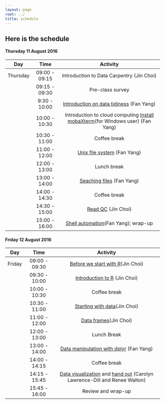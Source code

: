 ```yaml
---
layout: page
root: ../
title: schedule
---
```


## Here is the schedule
#### <a name="22"></a> Thursday 11 August 2016
| Day | Time       | Activity        | 
| ------------- |:-------------:| :-----:|
| Thursday | 09:00 - 09:15    | Introduction to Data Carpentry (Jin Choi)| 
| | 09:15 - 09:30	| Pre-class survey|
| | 9:30 - 10:00	| [Introduction on data tidiness](http://www.datacarpentry.org/2015-08-24-ISU/lessons/00-intro-to-data-tidy.html) (Fan Yang)|
| | 10:00 - 10:30 |	Introduction to cloud computing [Install mobaXterm](http://mobaxterm.mobatek.net)(for Windows user) (Fan Yang) |
| | 10:30 - 11:00 |	Coffee break|
| | 11:00 - 12:00	| [Unix file system](http://www.datacarpentry.org/2015-08-24-ISU/lessons/04_the_filesystem.html) (Fan Yang)|
| | 12:00 - 13:00	| Lunch break|
| | 13:00 - 14:00	| [Seaching files](http://www.datacarpentry.org/2015-08-24-ISU/lessons/05_searching_files.html) (Fan Yang)|
| | 14:00 - 14:30	| Coffee break|
| | 14:30 - 15:00	| [Read QC](http://www.datacarpentry.org/2015-08-24-ISU/lessons/06-readQC.html) (Jin Choi)|
| | 15:00 - 16:00	| [Shell automation](http://www.datacarpentry.org/2015-08-24-ISU/lessons/08-automating_a_workflow.html)(Fan Yang); wrap-up|

#### <a name="23"></a> Friday 12 August 2016
| Day | Time       | Activity        | 
| ------------- |:-------------:| :-----:|
| Friday | 09:00 - 09:30		| [Before we start with R](http://tracykteal.github.io/R-genomics/00-before-we-start.html)(Jin Choi)|
| | 09:30 - 10:00		| [Introduction to R](http://tracykteal.github.io/R-genomics/01-intro-to-R.html) (Jin Choi)|
| | 10:00 - 10:30		| Coffee break|
| | 10:30 - 11:00		| [Starting with data](http://tracykteal.github.io/R-genomics/02-starting-with-data.html)(Jin Choi)|
| | 11:00 - 12:00		| [Data frames](http://tracykteal.github.io/R-genomics/03-data-frames.html)(Jin Choi)|
| | 12:00 - 13:00		| Lunch Break|
| | 13:00 - 14:00		| [Data manipulation with dplyr](http://tracykteal.github.io/R-genomics/04-dplyr.html) (Fan Yang)|
| | 14:00 - 14:15		| Coffee break|
| | 14:15 - 15:45		| [Data visualization](http://tracykteal.github.io/R-genomics/05-data-visualization.html) and [hand out](https://iastate.box.com/s/39teytc8afnea7hga80ykmthsaxtnj26) (Carolyn Lawrence-Dill and Renee Walton)|
| | 15:45 - 16:00		| Review and wrap-up|
